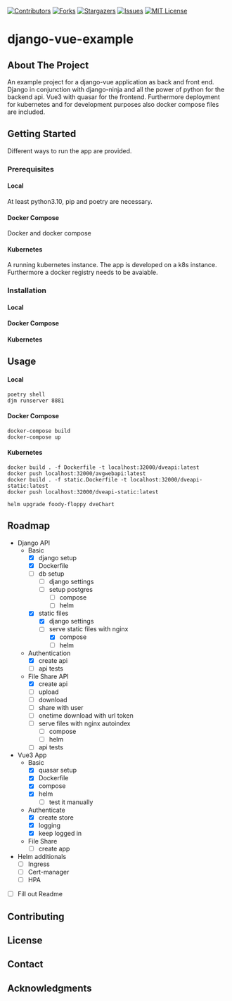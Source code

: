 [![Contributors][contributors-shield]][contributors-url]
[![Forks][forks-shield]][forks-url]
[![Stargazers][stars-shield]][stars-url]
[![Issues][issues-shield]][issues-url]
[![MIT License][license-shield]][license-url]

# django-vue-example
## About The Project
An example project for a django-vue application as back and front end.
Django in conjunction with django-ninja and all the power of python for the backend api.
Vue3 with quasar for the frontend.
Furthermore deployment for kubernetes and for development purposes also docker compose files are included.

## Getting Started
Different ways to run the app are provided.
### Prerequisites

#### Local
At least python3.10, pip and poetry are necessary.

#### Docker Compose
Docker and docker compose

#### Kubernetes
A running kubernetes instance. The app is developed on a k8s instance.
Furthermore a docker registry needs to be avaiable.

### Installation
#### Local
#### Docker Compose
#### Kubernetes

## Usage
#### Local
```
poetry shell
djm runserver 8881
```
#### Docker Compose
```
docker-compose build
docker-compose up
```
#### Kubernetes
```
docker build . -f Dockerfile -t localhost:32000/dveapi:latest
docker push localhost:32000/avgwebapi:latest
docker build . -f static.Dockerfile -t localhost:32000/dveapi-static:latest
docker push localhost:32000/dveapi-static:latest

helm upgrade foody-floppy dveChart
```

## Roadmap
- Django API
    - Basic
        - [x] django setup
        - [x] Dockerfile
        - [ ] db setup
            - [ ] django settings
            - [ ] setup postgres
                - [ ] compose
                - [ ] helm
        - [x] static files
            - [x] django settings
            - [ ] serve static files with nginx
                - [x] compose
                - [ ] helm
    - Authentication
        - [x] create api
        - [ ] api tests
    - File Share API
        - [x] create api
        - [ ] upload
        - [ ] download
        - [ ] share with user
        - [ ] onetime download with url token
        - [ ] serve files with nginx autoindex
            - [ ] compose
            - [ ] helm
        - [ ] api tests
- Vue3 App
    - Basic
        - [x] quasar setup
        - [x] Dockerfile
        - [x] compose
        - [x] helm
            - [ ] test it manually
    - Authenticate
        - [x] create store
        - [x] logging
        - [x] keep logged in
    - File Share
        - [ ] create app
- Helm additionals
    - [ ] Ingress
    - [ ] Cert-manager
    - [ ] HPA
- [ ] Fill out Readme

## Contributing

## License

## Contact

## Acknowledgments

<!-- MARKDOWN LINKS & IMAGES -->
<!-- https://www.markdownguide.org/basic-syntax/#reference-style-links -->

[contributors-shield]: https://img.shields.io/github/contributors/casptri/django-vue-example.svg?style=for-the-badge
[contributors-url]: https://github.com/casptri/django-vue-example/graphs/contributors
[forks-shield]: https://img.shields.io/github/forks/casptri/django-vue-example.svg?style=for-the-badge
[forks-url]: https://github.com/casptri/django-vue-example/network/members
[stars-shield]: https://img.shields.io/github/stars/casptri/django-vue-example.svg?style=for-the-badge
[stars-url]: https://github.com/casptri/django-vue-example/stargazers
[issues-shield]: https://img.shields.io/github/issues/casptri/django-vue-example.svg?style=for-the-badge
[issues-url]: https://github.com/casptri/django-vue-example/issues
[license-shield]: https://img.shields.io/github/license/casptri/django-vue-example.svg?style=for-the-badge
[license-url]: https://github.com/casptri/django-vue-example/blob/master/LICENSE.txt

